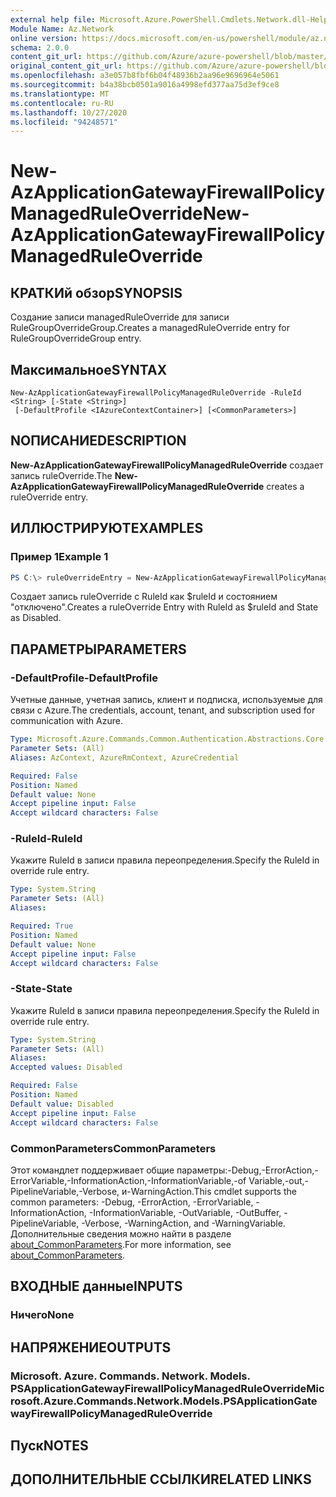 ```yaml
---
external help file: Microsoft.Azure.PowerShell.Cmdlets.Network.dll-Help.xml
Module Name: Az.Network
online version: https://docs.microsoft.com/en-us/powershell/module/az.network/new-azapplicationgatewayfirewallpolicymanagedruleoverride
schema: 2.0.0
content_git_url: https://github.com/Azure/azure-powershell/blob/master/src/Network/Network/help/New-AzApplicationGatewayFirewallPolicyManagedRuleOverride.md
original_content_git_url: https://github.com/Azure/azure-powershell/blob/master/src/Network/Network/help/New-AzApplicationGatewayFirewallPolicyManagedRuleOverride.md
ms.openlocfilehash: a3e057b8fbf6b04f48936b2aa96e9696964e5061
ms.sourcegitcommit: b4a38bcb0501a9016a4998efd377aa75d3ef9ce8
ms.translationtype: MT
ms.contentlocale: ru-RU
ms.lasthandoff: 10/27/2020
ms.locfileid: "94248571"
---
```

# <span data-ttu-id="aedca-101">New-AzApplicationGatewayFirewallPolicyManagedRuleOverride</span><span class="sxs-lookup"><span data-stu-id="aedca-101">New-AzApplicationGatewayFirewallPolicyManagedRuleOverride</span></span>

## <span data-ttu-id="aedca-102">КРАТКИй обзор</span><span class="sxs-lookup"><span data-stu-id="aedca-102">SYNOPSIS</span></span>
<span data-ttu-id="aedca-103">Создание записи managedRuleOverride для записи RuleGroupOverrideGroup.</span><span class="sxs-lookup"><span data-stu-id="aedca-103">Creates a managedRuleOverride entry for RuleGroupOverrideGroup entry.</span></span>

## <span data-ttu-id="aedca-104">Максимальное</span><span class="sxs-lookup"><span data-stu-id="aedca-104">SYNTAX</span></span>

```
New-AzApplicationGatewayFirewallPolicyManagedRuleOverride -RuleId <String> [-State <String>]
 [-DefaultProfile <IAzureContextContainer>] [<CommonParameters>]
```

## <span data-ttu-id="aedca-105">NОПИСАНИЕ</span><span class="sxs-lookup"><span data-stu-id="aedca-105">DESCRIPTION</span></span>
<span data-ttu-id="aedca-106">**New-AzApplicationGatewayFirewallPolicyManagedRuleOverride** создает запись ruleOverride.</span><span class="sxs-lookup"><span data-stu-id="aedca-106">The **New-AzApplicationGatewayFirewallPolicyManagedRuleOverride** creates a ruleOverride entry.</span></span>

## <span data-ttu-id="aedca-107">ИЛЛЮСТРИРУЮТ</span><span class="sxs-lookup"><span data-stu-id="aedca-107">EXAMPLES</span></span>

### <span data-ttu-id="aedca-108">Пример 1</span><span class="sxs-lookup"><span data-stu-id="aedca-108">Example 1</span></span>
```powershell
PS C:\> ruleOverrideEntry = New-AzApplicationGatewayFirewallPolicyManagedRuleOverride -RuleId $ruleId -State Disabled
```

<span data-ttu-id="aedca-109">Создает запись ruleOverride с RuleId как $ruleId и состоянием "отключено".</span><span class="sxs-lookup"><span data-stu-id="aedca-109">Creates a ruleOverride Entry with RuleId as $ruleId and State as Disabled.</span></span>

## <span data-ttu-id="aedca-110">ПАРАМЕТРЫ</span><span class="sxs-lookup"><span data-stu-id="aedca-110">PARAMETERS</span></span>

### <span data-ttu-id="aedca-111">-DefaultProfile</span><span class="sxs-lookup"><span data-stu-id="aedca-111">-DefaultProfile</span></span>
<span data-ttu-id="aedca-112">Учетные данные, учетная запись, клиент и подписка, используемые для связи с Azure.</span><span class="sxs-lookup"><span data-stu-id="aedca-112">The credentials, account, tenant, and subscription used for communication with Azure.</span></span>

```yaml
Type: Microsoft.Azure.Commands.Common.Authentication.Abstractions.Core.IAzureContextContainer
Parameter Sets: (All)
Aliases: AzContext, AzureRmContext, AzureCredential

Required: False
Position: Named
Default value: None
Accept pipeline input: False
Accept wildcard characters: False
```

### <span data-ttu-id="aedca-113">-RuleId</span><span class="sxs-lookup"><span data-stu-id="aedca-113">-RuleId</span></span>
<span data-ttu-id="aedca-114">Укажите RuleId в записи правила переопределения.</span><span class="sxs-lookup"><span data-stu-id="aedca-114">Specify the RuleId in override rule entry.</span></span>

```yaml
Type: System.String
Parameter Sets: (All)
Aliases:

Required: True
Position: Named
Default value: None
Accept pipeline input: False
Accept wildcard characters: False
```

### <span data-ttu-id="aedca-115">-State</span><span class="sxs-lookup"><span data-stu-id="aedca-115">-State</span></span>
<span data-ttu-id="aedca-116">Укажите RuleId в записи правила переопределения.</span><span class="sxs-lookup"><span data-stu-id="aedca-116">Specify the RuleId in override rule entry.</span></span>

```yaml
Type: System.String
Parameter Sets: (All)
Aliases:
Accepted values: Disabled

Required: False
Position: Named
Default value: Disabled
Accept pipeline input: False
Accept wildcard characters: False
```

### <span data-ttu-id="aedca-117">CommonParameters</span><span class="sxs-lookup"><span data-stu-id="aedca-117">CommonParameters</span></span>
<span data-ttu-id="aedca-118">Этот командлет поддерживает общие параметры:-Debug,-ErrorAction,-ErrorVariable,-InformationAction,-InformationVariable,-of Variable,-out,-PipelineVariable,-Verbose, и-WarningAction.</span><span class="sxs-lookup"><span data-stu-id="aedca-118">This cmdlet supports the common parameters: -Debug, -ErrorAction, -ErrorVariable, -InformationAction, -InformationVariable, -OutVariable, -OutBuffer, -PipelineVariable, -Verbose, -WarningAction, and -WarningVariable.</span></span> <span data-ttu-id="aedca-119">Дополнительные сведения можно найти в разделе [about_CommonParameters](http://go.microsoft.com/fwlink/?LinkID=113216).</span><span class="sxs-lookup"><span data-stu-id="aedca-119">For more information, see [about_CommonParameters](http://go.microsoft.com/fwlink/?LinkID=113216).</span></span>

## <span data-ttu-id="aedca-120">ВХОДНЫЕ данные</span><span class="sxs-lookup"><span data-stu-id="aedca-120">INPUTS</span></span>

### <span data-ttu-id="aedca-121">Ничего</span><span class="sxs-lookup"><span data-stu-id="aedca-121">None</span></span>

## <span data-ttu-id="aedca-122">НАПРЯЖЕНИЕ</span><span class="sxs-lookup"><span data-stu-id="aedca-122">OUTPUTS</span></span>

### <span data-ttu-id="aedca-123">Microsoft. Azure. Commands. Network. Models. PSApplicationGatewayFirewallPolicyManagedRuleOverride</span><span class="sxs-lookup"><span data-stu-id="aedca-123">Microsoft.Azure.Commands.Network.Models.PSApplicationGatewayFirewallPolicyManagedRuleOverride</span></span>

## <span data-ttu-id="aedca-124">Пуск</span><span class="sxs-lookup"><span data-stu-id="aedca-124">NOTES</span></span>

## <span data-ttu-id="aedca-125">ДОПОЛНИТЕЛЬНЫЕ ССЫЛКИ</span><span class="sxs-lookup"><span data-stu-id="aedca-125">RELATED LINKS</span></span>
